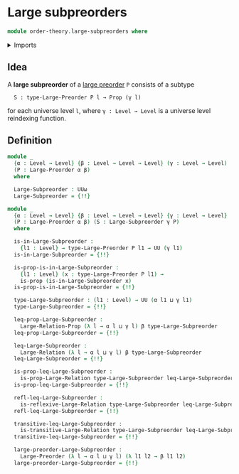 # Large subpreorders

```agda
module order-theory.large-subpreorders where
```

<details><summary>Imports</summary>

```agda
open import foundation.dependent-pair-types
open import foundation.large-binary-relations
open import foundation.propositions
open import foundation.subtypes
open import foundation.universe-levels

open import order-theory.large-preorders
```

</details>

## Idea

A **large subpreorder** of a [large preorder](order-theory.large-preorders.md)
`P` consists of a subtype

```text
  S : type-Large-Preorder P l → Prop (γ l)
```

for each universe level `l`, where `γ : Level → Level` is a universe level
reindexing function.

## Definition

```agda
module _
  {α : Level → Level} {β : Level → Level → Level} (γ : Level → Level)
  (P : Large-Preorder α β)
  where

  Large-Subpreorder : UUω
  Large-Subpreorder = {!!}

module _
  {α : Level → Level} {β : Level → Level → Level} {γ : Level → Level}
  (P : Large-Preorder α β) (S : Large-Subpreorder γ P)
  where

  is-in-Large-Subpreorder :
    {l1 : Level} → type-Large-Preorder P l1 → UU (γ l1)
  is-in-Large-Subpreorder = {!!}

  is-prop-is-in-Large-Subpreorder :
    {l1 : Level} (x : type-Large-Preorder P l1) →
    is-prop (is-in-Large-Subpreorder x)
  is-prop-is-in-Large-Subpreorder = {!!}

  type-Large-Subpreorder : (l1 : Level) → UU (α l1 ⊔ γ l1)
  type-Large-Subpreorder = {!!}

  leq-prop-Large-Subpreorder :
    Large-Relation-Prop (λ l → α l ⊔ γ l) β type-Large-Subpreorder
  leq-prop-Large-Subpreorder = {!!}

  leq-Large-Subpreorder :
    Large-Relation (λ l → α l ⊔ γ l) β type-Large-Subpreorder
  leq-Large-Subpreorder = {!!}

  is-prop-leq-Large-Subpreorder :
    is-prop-Large-Relation type-Large-Subpreorder leq-Large-Subpreorder
  is-prop-leq-Large-Subpreorder = {!!}

  refl-leq-Large-Subpreorder :
    is-reflexive-Large-Relation type-Large-Subpreorder leq-Large-Subpreorder
  refl-leq-Large-Subpreorder = {!!}

  transitive-leq-Large-Subpreorder :
    is-transitive-Large-Relation type-Large-Subpreorder leq-Large-Subpreorder
  transitive-leq-Large-Subpreorder = {!!}

  large-preorder-Large-Subpreorder :
    Large-Preorder (λ l → α l ⊔ γ l) (λ l1 l2 → β l1 l2)
  large-preorder-Large-Subpreorder = {!!}
```
